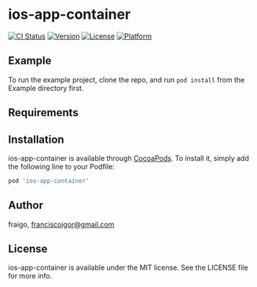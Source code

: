 # ios-app-container

[![CI Status](https://img.shields.io/travis/fraigo/ios-app-container.svg?style=flat)](https://travis-ci.org/fraigo/ios-app-container)
[![Version](https://img.shields.io/cocoapods/v/ios-app-container.svg?style=flat)](https://cocoapods.org/pods/ios-app-container)
[![License](https://img.shields.io/cocoapods/l/ios-app-container.svg?style=flat)](https://cocoapods.org/pods/ios-app-container)
[![Platform](https://img.shields.io/cocoapods/p/ios-app-container.svg?style=flat)](https://cocoapods.org/pods/ios-app-container)

## Example

To run the example project, clone the repo, and run `pod install` from the Example directory first.

## Requirements

## Installation

ios-app-container is available through [CocoaPods](https://cocoapods.org). To install
it, simply add the following line to your Podfile:

```ruby
pod 'ios-app-container'
```

## Author

fraigo, franciscoigor@gmail.com

## License

ios-app-container is available under the MIT license. See the LICENSE file for more info.
